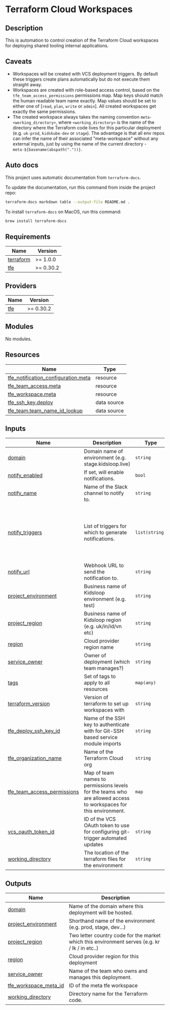 # Terraform Cloud Workspaces

## Description

This is automation to control creation of the Terraform Cloud workspaces for deploying shared tooling internal applications.

## Caveats

* Workspaces will be created with VCS deployment triggers. By default these triggers create plans automatically but do not execute them straight away.
* Workspaces are created with role-based access control, based on the `tfe_team_access_permissions` permissions map. Map keys should match the human readable team name exactly. Map values should be set to either one of [`read`, `plan`, `write` or `admin`]. All created workspaces get exactly the same permissions.
* The created workspace always takes the naming convention `meta-<working_directory>`, where `<working_directory>` is the name of the directory where the Terraform code lives for this particular deployment (e.g. `uk-prod`, `kidskube-dev` or `stage`). The advantage is that all env repos can infer the name of their associated "meta-workspace" without any external inputs, just by using the name of the current directory - `meta-${basename(abspath("."))}`.

## Auto docs

This project uses automatic documentation from `terraform-docs`.

To update the documentation, run this command from inside the project repo:

```bash
terraform-docs markdown table --output-file README.md .
```

To install `terraform-docs` on MacOS, run this command:

```bash
brew install terraform-docs
```

<!-- BEGIN_TF_DOCS -->
## Requirements

| Name | Version |
|------|---------|
| <a name="requirement_terraform"></a> [terraform](#requirement\_terraform) | >= 1.0.0 |
| <a name="requirement_tfe"></a> [tfe](#requirement\_tfe) | >= 0.30.2 |

## Providers

| Name | Version |
|------|---------|
| <a name="provider_tfe"></a> [tfe](#provider\_tfe) | >= 0.30.2 |

## Modules

No modules.

## Resources

| Name | Type |
|------|------|
| [tfe_notification_configuration.meta](https://registry.terraform.io/providers/hashicorp/tfe/latest/docs/resources/notification_configuration) | resource |
| [tfe_team_access.meta](https://registry.terraform.io/providers/hashicorp/tfe/latest/docs/resources/team_access) | resource |
| [tfe_workspace.meta](https://registry.terraform.io/providers/hashicorp/tfe/latest/docs/resources/workspace) | resource |
| [tfe_ssh_key.deploy](https://registry.terraform.io/providers/hashicorp/tfe/latest/docs/data-sources/ssh_key) | data source |
| [tfe_team.team_name_id_lookup](https://registry.terraform.io/providers/hashicorp/tfe/latest/docs/data-sources/team) | data source |

## Inputs

| Name | Description | Type | Default | Required |
|------|-------------|------|---------|:--------:|
| <a name="input_domain"></a> [domain](#input\_domain) | Domain name of environment (e.g. stage.kidsloop.live) | `string` | n/a | yes |
| <a name="input_notify_enabled"></a> [notify\_enabled](#input\_notify\_enabled) | If set, will enable notifications. | `bool` | `true` | no |
| <a name="input_notify_name"></a> [notify\_name](#input\_notify\_name) | Name of the Slack channel to notify to. | `string` | `"infra-terraform-cloud"` | no |
| <a name="input_notify_triggers"></a> [notify\_triggers](#input\_notify\_triggers) | List of triggers for which to generate notifications. | `list(string)` | <pre>[<br>  "run:created",<br>  "run:planning",<br>  "run:needs_attention",<br>  "run:applying",<br>  "run:completed",<br>  "run:errored"<br>]</pre> | no |
| <a name="input_notify_url"></a> [notify\_url](#input\_notify\_url) | Webhook URL to send the notification to. | `string` | `"https://hooks.slack.com/services/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"` | no |
| <a name="input_project_environment"></a> [project\_environment](#input\_project\_environment) | Business name of Kidsloop environment (e.g. test) | `string` | n/a | yes |
| <a name="input_project_region"></a> [project\_region](#input\_project\_region) | Business name of Kidsloop region (e.g. uk/in/id/vn etc) | `string` | n/a | yes |
| <a name="input_region"></a> [region](#input\_region) | Cloud provider region name | `string` | n/a | yes |
| <a name="input_service_owner"></a> [service\_owner](#input\_service\_owner) | Owner of deployment (which team manages?) | `string` | n/a | yes |
| <a name="input_tags"></a> [tags](#input\_tags) | Set of tags to apply to all resources | `map(any)` | `{}` | no |
| <a name="input_terraform_version"></a> [terraform\_version](#input\_terraform\_version) | Version of terraform to set up workspaces with | `string` | `"1.1.7"` | no |
| <a name="input_tfe_deploy_ssh_key_id"></a> [tfe\_deploy\_ssh\_key\_id](#input\_tfe\_deploy\_ssh\_key\_id) | Name of the SSH key to authenticate with for Git-SSH based service module imports | `string` | `"TFC GitHub"` | no |
| <a name="input_tfe_organization_name"></a> [tfe\_organization\_name](#input\_tfe\_organization\_name) | Name of the Terraform Cloud org | `string` | `"kidsloop-infrastructure"` | no |
| <a name="input_tfe_team_access_permissions"></a> [tfe\_team\_access\_permissions](#input\_tfe\_team\_access\_permissions) | Map of team names to permissions levels for the teams who are allowed access to workspaces for this environment. | `map` | <pre>{<br>  "Infrastructure": "admin"<br>}</pre> | no |
| <a name="input_vcs_oauth_token_id"></a> [vcs\_oauth\_token\_id](#input\_vcs\_oauth\_token\_id) | ID of the VCS OAuth token to use for configuring git-trigger automated updates | `string` | `"ot-Ga8vDZ6geXQzUnRH"` | no |
| <a name="input_working_directory"></a> [working\_directory](#input\_working\_directory) | The location of the terraform files for the environment | `string` | n/a | yes |

## Outputs

| Name | Description |
|------|-------------|
| <a name="output_domain"></a> [domain](#output\_domain) | Name of the domain where this deployment will be hosted. |
| <a name="output_project_environment"></a> [project\_environment](#output\_project\_environment) | Shorthand name of the environment (e.g. prod, stage, dev...) |
| <a name="output_project_region"></a> [project\_region](#output\_project\_region) | Two letter country code for the market which this environment serves (e.g. kr / lk / in etc..) |
| <a name="output_region"></a> [region](#output\_region) | Cloud provider region for this deployment |
| <a name="output_service_owner"></a> [service\_owner](#output\_service\_owner) | Name of the team who owns and manages this deployment. |
| <a name="output_tfe_workspace_meta_id"></a> [tfe\_workspace\_meta\_id](#output\_tfe\_workspace\_meta\_id) | ID of the meta tfe workspace |
| <a name="output_working_directory"></a> [working\_directory](#output\_working\_directory) | Directory name for the Terraform code. |
<!-- END_TF_DOCS -->